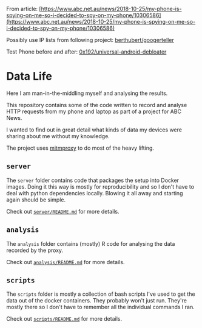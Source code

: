 From article: [https://www.abc.net.au/news/2018-10-25/my-phone-is-spying-on-me-so-i-decided-to-spy-on-my-phone/10306586](https://www.abc.net.au/news/2018-10-25/my-phone-is-spying-on-me-so-i-decided-to-spy-on-my-phone/10306586)

Possibly use IP lists from following project: [berthubert/googerteller](https://github.com/berthubert/googerteller)

Test Phone before and after: [0x192/universal-android-debloater](https://github.com/0x192/universal-android-debloater)

# Data Life

Here I am man-in-the-middling myself and analysing the results.

This repository contains some of the code written to record and analyse HTTP requests from my phone and laptop as part of a project for ABC News.

I wanted to find out in great detail what kinds of data my devices were sharing about me without my knowledge.

The project uses [mitmproxy](https://mitmproxy.org/) to do most of the heavy lifting.

## `server`

The `server` folder contains code that packages the setup into Docker images. Doing it this way is mostly for reproducibility and so I don't have to deal with python dependencies locally. Blowing it all away and starting again should be simple.

Check out [`server/README.md`](server/README.md) for more details.

## `analysis`

The `analysis` folder contains (mostly) R code for analysing the data recorded by the proxy.

Check out [`analysis/README.md`](analysis/README.md) for more details.

## `scripts`

The `scripts` folder is mostly a collection of bash scripts I've used to get the data out of the docker containers. They probably won't just run. They're mostly there so I don't have to remember all the individual commands I ran.

Check out [`scripts/README.md`](scripts/README.md) for more details.
